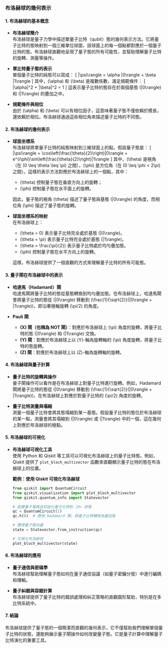 ### **布洛赫球的幾何表示**

#### **1. 布洛赫球的基本概念**
- **布洛赫球簡介**  
  布洛赫球是量子力學中描述單量子比特（qubit）態的幾何表示方法。它將量子比特的態映射到一個三維單位球面，該球面上的每一個點都對應於一個量子比特的態。布洛赫球直觀地呈現了量子態的所有可能性，並幫助理解量子比特的旋轉、測量等操作。

- **單比特量子態的表示**  
  單個量子比特的純態可以寫成：
  \[
  |\psi\rangle = \alpha |0\rangle + \beta |1\rangle
  \]
  其中，\(\alpha\) 和 \(\beta\) 是複數係數，滿足規範條件：
  \[
  |\alpha|^2 + |\beta|^2 = 1
  \]
  這表示量子比特的態存在於兩個基態 \(|0\rangle\) 和 \(|1\rangle\) 的疊加之中。

- **規範條件與相位**  
  由於 \(\alpha\) 和 \(\beta\) 可以有相位因子，這意味著量子態不僅依賴於模長，還依賴於相位。布洛赫球通過這些相位角來描述量子比特的不同態。

#### **2. 布洛赫球的幾何表示**
- **球面坐標系**  
  布洛赫球將單量子比特的純態映射到三維球面上的點。假設量子態是：
  \[
  |\psi\rangle = \cos\left(\frac{\theta}{2}\right)|0\rangle + e^{i\phi}\sin\left(\frac{\theta}{2}\right)|1\rangle
  \]
  其中，\(\theta\) 是極角（在 \(0 \leq \theta \leq \pi\) 之間），\(\phi\) 是方位角（在 \(0 \leq \phi < 2\pi\) 之間）。這樣的表示方法對應於布洛赫球上的一個點，其中：
  - \(\theta\) 控制量子態在垂直方向上的旋轉；
  - \(\phi\) 控制量子態在水平面上的旋轉。

  因此，量子態的極角 \(\theta\) 描述了量子態與基態 \(|0\rangle\) 的角度，而相位角 \(\phi\) 描述了量子態的旋轉。

- **球面坐標系的映射**  
  在布洛赫球上：
  - \(\theta = 0\) 表示量子比特完全處於基態 \(|0\rangle\)。
  - \(\theta = \pi\) 表示量子比特完全處於基態 \(|1\rangle\)。
  - \(\theta = \frac{\pi}{2}\) 表示量子比特處於均勻疊加態。
  - \(\phi\) 控制量子態在水平方向上的旋轉。

  這樣，布洛赫球提供了一個直觀的方式來理解量子比特的所有可能態。

#### **3. 量子閘在布洛赫球中的表示**
- **哈達馬（Hadamard）閘**  
  哈達馬閘將量子比特的態從基態轉換到均勻疊加態。在布洛赫球上，哈達馬閘會將量子比特的態從 \(|0\rangle\) 移動到 \(\frac{1}{\sqrt{2}}(|0\rangle + |1\rangle)\)，即沿著極軸旋轉 \(\pi/2\) 的角度。

- **Pauli 閘**  
  - **\(X\) 閘（也稱為 NOT 閘）**：對應於布洛赫球上 \(\pi\) 角度的旋轉，將量子比特的態 \(|0\rangle\) 和 \(|1\rangle\) 交換。
  - **\(Y\) 閘**：對應於布洛赫球上以 \(Y\)-軸為旋轉軸的 \(\pi\) 角度旋轉，將量子比特的態旋轉。
  - **\(Z\) 閘**：對應於布洛赫球上以 \(Z\)-軸為旋轉軸的旋轉。

#### **4. 布洛赫球與量子計算**
- **量子比特的旋轉與操作**  
  量子閘操作可以看作是在布洛赫球上對量子比特進行旋轉。例如，Hadamard 閘將量子比特的態從 \(|0\rangle\) 移動到 \(\frac{1}{\sqrt{2}}(|0\rangle + |1\rangle)\)，在布洛赫球上對應於對量子比特的 \(\pi/2\) 角度的旋轉。

- **量子比特測量與塌縮**  
  測量一個量子比特會將其態塌縮到某一基態。假設量子比特的態位於布洛赫球的某一點，測量會將其塌縮到 \(|0\rangle\) 或 \(|1\rangle\) 中的一個，這在幾何上對應於布洛赫球的極點。

#### **5. 布洛赫球的可視化**
- **布洛赫球可視化工具**  
  使用 Python 和 Qiskit 等工具可以可視化布洛赫球上的量子比特態。例如，Qiskit 提供了 `plot_bloch_multivector` 函數來直觀顯示量子比特的態在布洛赫球上的位置。

  **範例：使用 Qiskit 可視化布洛赫球**  
  ```python
  from qiskit import QuantumCircuit
  from qiskit.visualization import plot_bloch_multivector
  from qiskit.quantum_info import Statevector

  # 創建量子電路並初始化量子比特到 |0> 狀態
  qc = QuantumCircuit(1)
  qc.h(0)  # 應用 Hadamard 閘，將量子比特轉換為疊加態

  # 獲得量子態向量
  state = Statevector.from_instruction(qc)

  # 可視化布洛赫球
  plot_bloch_multivector(state)
  ```

#### **6. 布洛赫球的應用**
- **量子通信與密碼學**  
  布洛赫球幫助理解量子態如何在量子通信協議（如量子密鑰分發）中進行編碼和傳輸。
  
- **量子糾錯與容錯計算**  
  布洛赫球提供了量子比特的錯誤處理和糾正策略的直觀圖形幫助，特別是在多比特系統中。

#### **7. 結論**
布洛赫球提供了量子態的一個簡潔而直觀的幾何表示，它不僅幫助我們理解單個量子比特的狀態，還能夠展示量子閘操作如何改變量子態。它是量子計算中理解量子比特演化的重要工具。